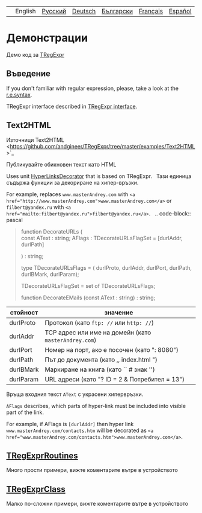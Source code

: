 |     |         |                                                                |                                                                |                                                                  |                                                                 |                                                                |
|-----|---------|----------------------------------------------------------------|----------------------------------------------------------------|------------------------------------------------------------------|-----------------------------------------------------------------|----------------------------------------------------------------|
|     | English | [Русский](https://regex.sorokin.engineer/ru/latest/demos.html) | [Deutsch](https://regex.sorokin.engineer/de/latest/demos.html) | [Български](https://regex.sorokin.engineer/bg/latest/demos.html) | [Français](https://regex.sorokin.engineer/fr/latest/demos.html) | [Español](https://regex.sorokin.engineer/es/latest/demos.html) |

# Демонстрации

Демо код за [TRegExpr](index.html)

## Въведение

If you don't familiar with regular expression, please, take a look at
the [r.e.syntax](regular_expressions.html).

TRegExpr interface described in [TRegExpr interface](tregexpr.html).

## Text2HTML

Източници Text2HTML
\<<https://github.com/andgineer/TRegExpr/tree/master/examples/Text2HTML>\>\`\_

Публикувайте обикновен текст като HTML

Uses unit
[HyperLinksDecorator](https://github.com/andgineer/TRegExpr/blob/master/src/HyperLinksDecorator.pas)
that is based on TRegExpr.   Тази единица съдържа функции за декориране
на хипер-връзки.

For example, replaces `www.masterAndrey.com` with
`<a href="http://www.masterAndrey.com">www.masterAndrey.com</a>` or
`filbert@yandex.ru` with
`<a href="mailto:filbert@yandex.ru">filbert@yandex.ru</a>`.   ..
code-block:: pascal

> function DecorateURLs (  
> const AText : string; AFlags : TDecorateURLsFlagSet = \[durlAddr,
> durlPath\]
>
> ) : string;
>
> type TDecorateURLsFlags = ( durlProto, durlAddr, durlPort, durlPath,
> durlBMark, durlParam);
>
> TDecorateURLsFlagSet = set of TDecorateURLsFlags;
>
> function DecorateEMails (const AText : string) : string;  

| стойност   | значение                                                     |
|------------|--------------------------------------------------------------|
| durlProto  | Протокол (като `ftp: //` или `http: //`)                     |
| durlAddr   | TCP адрес или име на домейн (като `masterAndrey.com`)        |
| durlPort   | Номер на порт, ако е посочен (като &quot;: 8080&quot;)       |
| durlPath   | Път до документа (като ,, index.html &quot;)                 |
| durlBMark  | Маркиране на книга (като \`\` \# знак &#39;&#39;)            |
| durlParam  | URL адреси (като &quot;? ID = 2 &amp; Потребител = 13&quot;) |

Връща входния текст `AText` с украсени хипервръзки.

`AFlags` describes, which parts of hyper-link must be included into
visible part of the link.

For example, if <span class="title-ref">AFlags</span> is `[durlAddr]`
then hyper link `www.masterAndrey.com/contacts.htm` will be decorated as
`<a href="www.masterAndrey.com/contacts.htm">www.masterAndrey.com</a>`.

## [TRegExprRoutines](https://github.com/andgineer/TRegExpr/tree/master/examples/TRegExprRoutines)

Много прости примери, вижте коментарите вътре в устройството

## [TRegExprClass](https://github.com/andgineer/TRegExpr/tree/master/examples/TRegExprClass)

Малко по-сложни примери, вижте коментарите вътре в устройството

